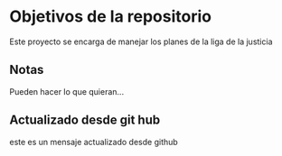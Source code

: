 # Objetivos de la repositorio

Este proyecto se encarga de manejar los planes de la liga de la justicia


## Notas
Pueden hacer lo que quieran...
## Actualizado desde git hub
este es un mensaje actualizado desde github
